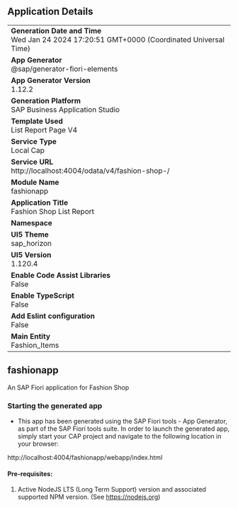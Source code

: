 ## Application Details
|               |
| ------------- |
|**Generation Date and Time**<br>Wed Jan 24 2024 17:20:51 GMT+0000 (Coordinated Universal Time)|
|**App Generator**<br>@sap/generator-fiori-elements|
|**App Generator Version**<br>1.12.2|
|**Generation Platform**<br>SAP Business Application Studio|
|**Template Used**<br>List Report Page V4|
|**Service Type**<br>Local Cap|
|**Service URL**<br>http://localhost:4004/odata/v4/fashion-shop-/
|**Module Name**<br>fashionapp|
|**Application Title**<br>Fashion Shop List Report|
|**Namespace**<br>|
|**UI5 Theme**<br>sap_horizon|
|**UI5 Version**<br>1.120.4|
|**Enable Code Assist Libraries**<br>False|
|**Enable TypeScript**<br>False|
|**Add Eslint configuration**<br>False|
|**Main Entity**<br>Fashion_Items|

## fashionapp

An SAP Fiori application for Fashion Shop 

### Starting the generated app

-   This app has been generated using the SAP Fiori tools - App Generator, as part of the SAP Fiori tools suite.  In order to launch the generated app, simply start your CAP project and navigate to the following location in your browser:

http://localhost:4004/fashionapp/webapp/index.html

#### Pre-requisites:

1. Active NodeJS LTS (Long Term Support) version and associated supported NPM version.  (See https://nodejs.org)


